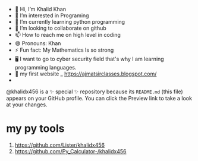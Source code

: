 - 👋 Hi, I’m Khalid Khan
- 👀 I’m interested in Programing 
- 🌱 I’m currently learning python programming 
- 💞️ I’m looking to collaborate on github
- 📫 How to reach me on high level in coding
- 😄 Pronouns: Khan
- ⚡ Fun fact: My Mathematics Is so strong
- 🖥 I want to go to cyber security field that's why I am learning programming languages.
- 📎 my first website _ https://ajmatsirclasses.blogspot.com/
- 

@khalidx456 is a ✨ special ✨ repository because its `README.md` (this file) appears on your GitHub profile.
You can click the Preview link to take a look at your changes.

# my py tools
1. https://github.com/Lister/khalidx456
2. https://github.com/Py_Calculator-/khalidx456
